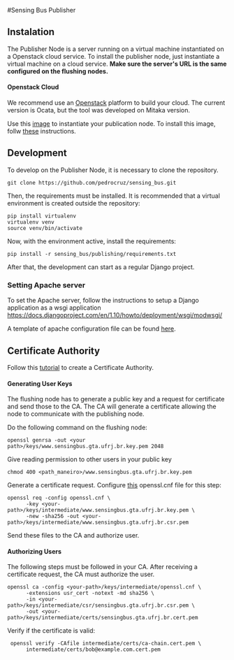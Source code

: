 #Sensing Bus Publisher


## Instalation
The Publisher Node is a server running on a virtual machine instantiated on a Openstack cloud service. 
To install the publisher node, just instantiate a virtual machine on a cloud service.
**Make sure the server's URL is the same configured on the flushing nodes.**

#### Openstack Cloud
We recommend use an [Openstack](https://docs.openstack.org/mitaka/) platform to build your cloud. The current version is Ocata, but the tool was developed on Mitaka version.

Use this [image](http://gloria.gta.ufrj.br/vm-templates/publishing-node-image) to instantiate your publication node. To install this image, follw [these](https://docs.openstack.org/user-guide/dashboard-manage-images.html) instructions.


## Development
To develop on the Publisher Node, it is necessary to clone the repository.
  
  ```
  git clone https://github.com/pedrocruz/sensing_bus.git
  ```

Then, the requirements must be installed. It is recommended that a virtual environment is created outside the repository:

  ```
  pip install virtualenv  
  virtualenv venv  
  source venv/bin/activate
  ```
  
Now, with the environment active, install the requirements:

  ```
  pip install -r sensing_bus/publishing/requirements.txt
  ```

After that, the development can start as a regular Django project.

### Setting Apache server

To set the Apache server, follow the instructions to setup a Django application as a wsgi application https://docs.djangoproject.com/en/1.10/howto/deployment/wsgi/modwsgi/

A template of apache configuration file can be found [here](https://github.com/pedrocruz/sensing_bus/blob/master/publishing/installation-templates/apache2.conf).

## Certificate Authority

Follow this [tutorial](https://jamielinux.com/docs/openssl-certificate-authority/introduction.html) to create a Certificate Authority.

#### Generating User Keys

The flushing node has to generate a public key and a request for certificate and send those to the CA. The CA will generate a certificate allowing the node to communicate with the publishing node.

Do the following command on the flushing node:

```
openssl genrsa -out <your path>/keys/www.sensingbus.gta.ufrj.br.key.pem 2048
```

Give reading permission to other users in your public key

```
chmod 400 <path_maneiro>/www.sensingbus.gta.ufrj.br.key.pem
```

Generate a certificate request. Configure [this](https://github.com/pedrocruz/sensing_bus/blob/master/publishing/installation-templates/openssl.cnf) openssl.cnf file for this step:

```
openssl req -config openssl.cnf \
      -key <your-path>/keys/intermediate/www.sensingbus.gta.ufrj.br.key.pem \
      -new -sha256 -out <your-path>/keys/intermediate/www.sensingbus.gta.ufrj.br.csr.pem
```

Send these files to the CA and authorize user.

#### Authorizing Users

The following steps must be followed in your CA.
After receiving a certificate request, the CA must authorize the user.
```
openssl ca -config <your-path>/keys/intermediate/openssl.cnf \
      -extensions usr_cert -notext -md sha256 \
      -in <your-path>/keys/intermediate/csr/sensingbus.gta.ufrj.br.csr.pem \
      -out <your-path>/keys/intermediate/certs/sensingbus.gta.ufrj.br.cert.pem
```

Verify if the certificate is valid:

```
 openssl verify -CAfile intermediate/certs/ca-chain.cert.pem \
      intermediate/certs/bob@example.com.cert.pem
 ```
